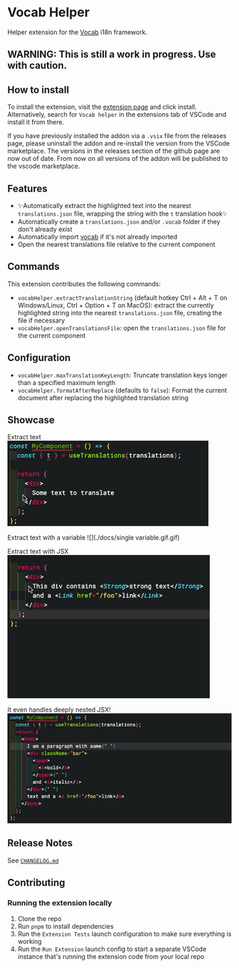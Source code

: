 # Vocab Helper

Helper extension for the [Vocab][vocab] i18n framework.

## WARNING: This is still a work in progress. Use with caution.

## How to install

To install the extension, visit the [extension page](https://marketplace.visualstudio.com/items?itemName=askoufis.vocabhelper) and click install.
Alternatively, search for `Vocab helper` in the extensions tab of VSCode and install it from there.

If you have previously installed the addon via a `.vsix` file from the releases page, please uninstall the addon
and re-install the version from the VSCode marketplace. The versions in the releases section of the github page are now out of date.
From now on all versions of the addon will be published to the vscode marketplace.

## Features

- ✨Automatically extract the highlighted text into the nearest `translations.json` file, wrapping the string with the `t` translation hook✨
- Automatically create a `translations.json` and/or `.vocab` folder if they don't already exist
- Automatically import [vocab] if it's not already imported
- Open the nearest translations file relative to the current component

## Commands

This extension contributes the following commands:

- `vocabHelper.extractTranslationString` (default hotkey Ctrl + Alt + T on Windows/Linux, Ctrl + Option + T on MacOS): extract the currently highlighted string into the nearest `translations.json` file, creating the file if necessary
- `vocabHelper.openTranslationsFile`: open the `translations.json` file for the current component

## Configuration

- `vocabHelper.maxTranslationKeyLength`: Truncate translation keys longer than a specified maximum length
- `vocabHelper.formatAfterReplace` (defaults to `false`): Format the current document after replacing the highlighted translation string

## Showcase

Extract text
![](./docs/simple.gif)

Extract text with a variable
![](./docs/single variable.gif.gif)

Extract text with JSX
![](./docs/jsx1.gif)

It even handles deeply nested JSX!
![](./docs/jsx2.gif)

## Release Notes

See [`CHANGELOG.md`](./CHANGELOG.md)

## Contributing

### Running the extension locally

1. Clone the repo
2. Run `pnpm` to install dependencies
3. Run the `Extension Tests` launch configuration to make sure everything is working
4. Run the `Run Extension` launch config to start a separate VSCode instance that's running the extension code from your local repo

[vocab]: https://github.com/seek-oss/vocab
